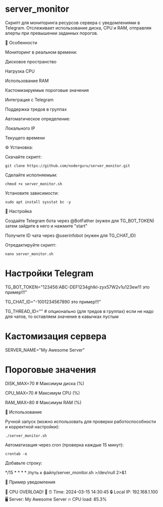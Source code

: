 # server_monitor

Скрипт для мониторинга ресурсов сервера с уведомлениями в Telegram. Отслеживает использование диска, CPU и RAM, отправляя алерты при превышении заданных порогов.

🌟 Особенности

Мониторинг в реальном времени:

Дисковое пространство

Нагрузка CPU

Использование RAM

Кастомизируемые пороговые значения

Интеграция с Telegram

Поддержка тредов в группах

Автоматическое определение:

Локального IP

Текущего времени

⚙️ Установка:

Скачайте скрипт:

```git clone https://github.com/noderguru/server_monitor.git```

Сделайте исполняемым:

```chmod +x server_monitor.sh```

Установите зависимости:

```sudo apt install sysstat bc -y```

🔧 Настройка

Создайте Telegram бота через @BotFather (нужен для TG_BOT_TOKEN) затем зайдите в него и нажмите "start"

Получите ID чата через @userinfobot (нужен для TG_CHAT_ID)

Отредактируйте скрипт:

```nano server_monitor.sh```

# Настройки Telegram

TG_BOT_TOKEN="123456:ABC-DEF1234ghIkl-zyx57W2v1u123ew11 это пример!!!"

TG_CHAT_ID="-1001234567890 это пример!!!"

TG_THREAD_ID=""  # опционально (для тредов в группах) если не надо для чатов, то оставляем значение в кавычках пустым

# Кастомизация сервера

SERVER_NAME="My Awesome Server"

# Пороговые значения

DISK_MAX=70    # Максимум диска (%)

CPU_MAX=70     # Максимум CPU (%)

RAM_MAX=80     # Максимум RAM (%)

🚀 Использование

Ручной запуск (можно использовать для проверки работоспособности и корректной настройки):

```./server_monitor.sh```

Автоматизация через cron (проверка каждые 15 минут):

```crontab -e```

Добавьте строку:

*/15 * * * * /путь к файлу/server_monitor.sh >/dev/null 2>&1

📨 Пример уведомления

🚨 CPU OVERLOAD! 🚨
⏰ Time: 2024-03-15 14:30:45
🔒 Local IP: 192.168.1.100
🖥 Server: My Awesome Server
🔥 CPU load: 85.3%
